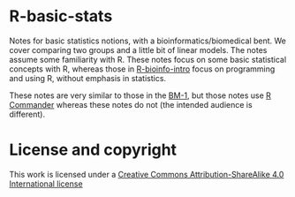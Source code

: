 R-basic-stats
==============

Notes for basic statistics notions, with a bioinformatics/biomedical
bent. We cover comparing two groups and a little bit of linear models. The
notes assume some familiarity with R. These notes focus on some basic
statistical concepts with R, whereas those in
[R-bioinfo-intro](https://github.com/rdiaz02/R-bioinfo-intro) focus on
programming and using R, without emphasis in statistics. 



These notes are very similar to those in the
[BM-1](https://github.com/rdiaz02/BM-1), but those notes use [R
Commander](http://socserv.mcmaster.ca/jfox/Misc/Rcmdr) whereas these notes
do not (the intended audience is different).



License and copyright
=====================

This work is licensed under a
[Creative Commons Attribution-ShareAlike 4.0 International license](http://creativecommons.org/licenses/by-sa/4.0/)
